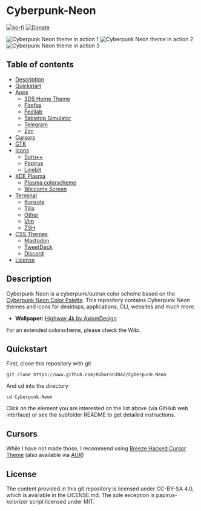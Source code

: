 # Cyberpunk-Neon
[![ko-fi](https://www.ko-fi.com/img/githubbutton_sm.svg)](https://ko-fi.com/Z8Z1139QA)
[![Donate](https://liberapay.com/assets/widgets/donate.svg)](https://liberapay.com/roboron/donate)

![Cyberpunk Neon theme in action 1](https://raw.githubusercontent.com/Roboron3042/Cyberpunk-Neon/master/resources/screenshots/screenshot-1.png)
![Cyberpunk Neon theme in action 2](https://raw.githubusercontent.com/Roboron3042/Cyberpunk-Neon/master/resources/screenshots/screenshot-2.png)
![Cyberpunk Neon theme in action 3](https://raw.githubusercontent.com/Roboron3042/Cyberpunk-Neon/master/resources/screenshots/screenshot-3.png)

## Table of contents
- [Description](#description)
- [Quickstart](#quickstart)
- [Apps](https://github.com/Roboron3042/Cyberpunk-Neon/tree/master/apps#apps)
  - [3DS Home Theme](https://github.com/Roboron3042/Cyberpunk-Neon/tree/master/apps#3ds-theme)
  - [Firefox](https://github.com/Roboron3042/Cyberpunk-Neon/tree/master/apps#firefox)
  - [Fedilab](https://github.com/Roboron3042/Cyberpunk-Neon/tree/master/apps#fedilab)
  - [Tabletop Simulator](https://github.com/Roboron3042/Cyberpunk-Neon/tree/master/apps#tabletop-simulator)
  - [Telegram](https://github.com/Roboron3042/Cyberpunk-Neon/tree/master/apps#telegram)
  - [Zim](https://github.com/Roboron3042/Cyberpunk-Neon/tree/master/apps#zim)
- [Cursors](#cursors)
- [GTK](https://github.com/Roboron3042/Cyberpunk-Neon/tree/master/gtk#gtk)
- [Icons](https://github.com/Roboron3042/Cyberpunk-Neon/tree/master/icons#icons)
  - [Suru++](https://github.com/Roboron3042/Cyberpunk-Neon/tree/master/icons#suru++)
  - [Papirus](https://github.com/Roboron3042/Cyberpunk-Neon/tree/master/icons#papirus-kolorizer)
  - [Linebit](https://github.com/Roboron3042/Cyberpunk-Neon/tree/master/icons#linebit)
- [KDE Plasma](https://github.com/Roboron3042/Cyberpunk-Neon/tree/master/kde#kde)
  - [Plasma colorscheme](https://github.com/Roboron3042/Cyberpunk-Neon/tree/master/kde#plasma-colorscheme)
  - [Welcome Screen](https://github.com/Roboron3042/Cyberpunk-Neon/tree/master/kde#welcome-screen)
- [Terminal](https://github.com/Roboron3042/Cyberpunk-Neon/tree/master/terminal#terminal)
  - [Konsole](https://github.com/Roboron3042/Cyberpunk-Neon/tree/master/terminal#konsole)
  - [Tilix](https://github.com/Roboron3042/Cyberpunk-Neon/tree/master/terminal#tilix)
  - [Other](https://github.com/Roboron3042/Cyberpunk-Neon/tree/master/terminal#other)
  - [Vim](https://github.com/Roboron3042/Cyberpunk-Neon/tree/master/terminal#vim)
  - [ZSH](https://github.com/Roboron3042/Cyberpunk-Neon/tree/master/terminal#zsh)
- [CSS Themes](https://github.com/Roboron3042/Cyberpunk-Neon/tree/master/CSS#css-themes)
  - [Mastodon](https://github.com/Roboron3042/Cyberpunk-Neon/tree/master/CSS#css-themes)
  - [TweetDeck](https://github.com/Roboron3042/Cyberpunk-Neon/tree/master/CSS#css-themes)
  - [Discord](https://github.com/Roboron3042/Cyberpunk-Neon/tree/master/CSS/discord#discord-cyberpunk-neon)
- [License](#license)

## Description

Cyberpunk Neon is a cyberpunk/outrun color scheme based on the [Cyberpunk Neon Color Palette](https://www.color-hex.com/color-palette/61235). This repository contains Cyberpunk Neon themes and icons for desktops, applications, CLI, websites and much more.

* **Wallpaper:** [Highway 4k by AxiomDesign](https://www.deviantart.com/axiomdesign/art/Highway-4k-696620104)

For an extended colorscheme, please check the Wiki.

## Quickstart

First, clone this repository with git

`git clone https://www.github.com/Roboron3042/Cyberpunk-Neon`

And cd into the directory

`cd Cyberpunk-Neon`

Click on the element you are interested on the list above (via GitHub web interface) or see the subfolder README to get detailed instructions.

## Cursors

While I have not made those, I recommend using [Breeze Hacked Cursor Theme](https://github.com/codejamninja/breeze-hacked-cursor-theme) (also available via [AUR](https://aur.archlinux.org/packages/breeze-hacked-cursor-theme/))

## License

The content provided in this git repository is licensed under CC-BY-SA 4.0, which is available in the LICENSE.md. The sole exception is papirus-kolorizer script licensed under MIT.
